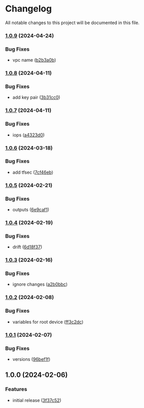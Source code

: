 # Changelog

All notable changes to this project will be documented in this file.

### [1.0.9](https://github.com/finisterra-io/terraform-aws-ec2/compare/v1.0.8...v1.0.9) (2024-04-24)


### Bug Fixes

* vpc name ([b2b3a0b](https://github.com/finisterra-io/terraform-aws-ec2/commit/b2b3a0b8158ab3657e4989623e56f92b2038fa78))

### [1.0.8](https://github.com/finisterra-io/terraform-aws-ec2/compare/v1.0.7...v1.0.8) (2024-04-11)


### Bug Fixes

* add key pair ([3b31cc0](https://github.com/finisterra-io/terraform-aws-ec2/commit/3b31cc0b7be88dcff3f7c8542e3ef16c48aebe5a))

### [1.0.7](https://github.com/finisterra-io/terraform-aws-ec2/compare/v1.0.6...v1.0.7) (2024-04-11)


### Bug Fixes

* iops ([a4323d0](https://github.com/finisterra-io/terraform-aws-ec2/commit/a4323d07a8baef8b9da5f57ece2fd64c60df072c))

### [1.0.6](https://github.com/finisterra-io/terraform-aws-ec2/compare/v1.0.5...v1.0.6) (2024-03-18)


### Bug Fixes

* add tfsec ([7cf46eb](https://github.com/finisterra-io/terraform-aws-ec2/commit/7cf46ebbb4c40cd685340fc3491fd5a2cfff560f))

### [1.0.5](https://github.com/finisterra-io/terraform-aws-ec2/compare/v1.0.4...v1.0.5) (2024-02-21)


### Bug Fixes

* outputs ([6e9caf1](https://github.com/finisterra-io/terraform-aws-ec2/commit/6e9caf183fa94d9d307f8f383c43e2a165181bb7))

### [1.0.4](https://github.com/finisterra-io/terraform-aws-ec2/compare/v1.0.3...v1.0.4) (2024-02-19)


### Bug Fixes

* drift ([6d18f37](https://github.com/finisterra-io/terraform-aws-ec2/commit/6d18f37f4536aa55eb190bf98a15ce9a7c74b3c7))

### [1.0.3](https://github.com/finisterra-io/terraform-aws-ec2/compare/v1.0.2...v1.0.3) (2024-02-16)


### Bug Fixes

* ignore changes ([a2b0bbc](https://github.com/finisterra-io/terraform-aws-ec2/commit/a2b0bbc0474dd21f9126b71bba99cd1a56414a4c))

### [1.0.2](https://github.com/finisterra-io/terraform-aws-ec2/compare/v1.0.1...v1.0.2) (2024-02-08)


### Bug Fixes

* variables for root device ([ff3c2dc](https://github.com/finisterra-io/terraform-aws-ec2/commit/ff3c2dc8f06e14a583ca2a9dad060949beee25f3))

### [1.0.1](https://github.com/finisterra-io/terraform-aws-ec2/compare/v1.0.0...v1.0.1) (2024-02-07)


### Bug Fixes

* versions ([96bef1f](https://github.com/finisterra-io/terraform-aws-ec2/commit/96bef1f4141b51e8959d76a66748cb1eb666d565))

## 1.0.0 (2024-02-06)


### Features

* initial release ([3f37c52](https://github.com/finisterra-io/terraform-aws-ec2/commit/3f37c52ec8ea2d6dd6e56ccb0465c5016e04a2d3))

